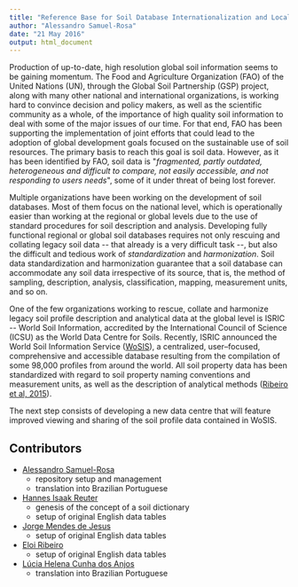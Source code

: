 ```yaml
---
title: "Reference Base for Soil Database Internationalization and Localization"
author: "Alessandro Samuel-Rosa"
date: "21 May 2016"
output: html_document
---
```


Production of up-to-date, high resolution global soil information seems to be gaining momentum. The Food and 
Agriculture Organization (FAO) of the United Nations (UN), through the Global Soil Partnership (GSP) project, 
along with many other national and international organizations, is working hard to convince decision and policy
makers, as well as the scientific community as a whole, of the importance of high quality soil information to 
deal with some of the major issues of our time. For that end, FAO has been supporting the implementation of 
joint efforts that could lead to the adoption of global development goals focused on the sustainable use of 
soil resources. The primary basis to reach this goal is soil data. However, as it has been identified by FAO, 
soil data is "*fragmented, partly outdated, heterogeneous and difficult to compare, not easily accessible, and 
not responding to users needs*", some of it under threat of being lost forever.

Multiple organizations have been working on the development of soil databases. Most of them focus on the 
national level, which is operationally easier than working at the regional or global levels due to the use
of standard procedures for soil description and analysis. Developing fully functional regional or global soil 
databases requires not only rescuing and collating legacy soil data -- that already is a very difficult task 
--, but also the difficult and tedious work of *standardization* and *harmonization*. Soil data standardization
and harmonization guarantee that a soil database can accommodate any soil data irrespective of its source, that
is, the method of sampling, description, analysis, classification, mapping, measurement units, and so on.

One of the few organizations working to rescue, collate and harmonize legacy soil profile description and
analytical data at the global level is ISRIC -- World Soil Information, accredited by the International 
Council of Science (ICSU) as the World Data Centre for Soils. Recently, ISRIC announced the World Soil
Information Service ([WoSIS](http://www.isric.org/data/wosis)), a centralized, user–focused, comprehensive and 
accessible database resulting from the compilation of some 98,000 profiles from around the world. All soil 
property data has been standardized with regard to soil property naming conventions and measurement units, as 
well as the description of analytical methods 
([Ribeiro et al, 2015](http://www.isric.org/sites/default/files/isric_report_2015_03.pdf)).

The next step consists of developing a new data centre that will feature improved viewing and sharing of the 
soil profile data contained in WoSIS.

## Contributors

* [Alessandro Samuel-Rosa](http://samuel-rosa.github.io/)
     + repository setup and management
     + translation into Brazilian Portuguese
* [Hannes Isaak Reuter](https://www.researchgate.net/profile/Hannes_Reuter)
     + genesis of the concept of a soil dictionary
     + setup of original English data tables
* [Jorge Mendes de Jesus](http://www.isric.org/staff/Dr%20JS%20%28Jorge%29%20Mendes%20de%20Jesus)
     + setup of original English data tables
* [Eloi Ribeiro](http://www.isric.org/staff/E.%20%28Eloi%29%20Ribeiro)
     + setup of original English data tables
* [Lúcia Helena Cunha dos Anjos](https://www.researchgate.net/profile/Lucia_Anjos)
     + translation into Brazilian Portuguese
